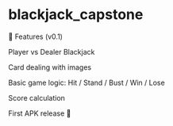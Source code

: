 # blackjack_capstone

📌 Features (v0.1)

Player vs Dealer Blackjack

Card dealing with images

Basic game logic: Hit / Stand / Bust / Win / Lose

Score calculation

First APK release 🎉
